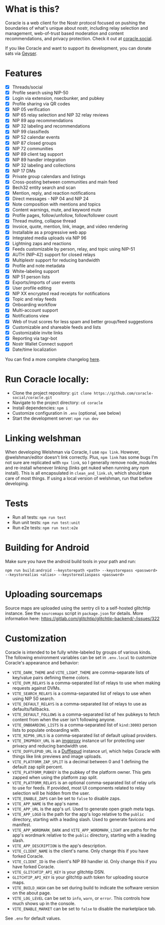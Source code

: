 # What is this?

Coracle is a web client for the Nostr protocol focused on pushing the boundaries of what's unique about nostr, including relay selection and management, web-of-trust based moderation and content recommendations, and privacy protection. Check it out at [coracle.social](https://coracle.social).

If you like Coracle and want to support its development, you can donate sats via [Geyser](https://geyser.fund/project/coracle).

# Features

- [x] Threads/social
- [x] Profile search using NIP-50
- [x] Login via extension, nsecbunker, and pubkey
- [x] Profile sharing via QR codes
- [x] NIP 05 verification
- [x] NIP 65 relay selection and NIP 32 relay reviews
- [x] NIP 89 app recommendations
- [x] NIP 32 labeling and recommendations
- [x] NIP 99 classifieds
- [x] NIP 52 calendar events
- [x] NIP 87 closed groups
- [x] NIP 72 communities
- [x] NIP 89 client tag support
- [x] NIP 89 handler integration
- [x] NIP 32 labeling and collections
- [x] NIP 17 DMs
- [x] Private group calendars and listings
- [x] Cross-posting between communities and main feed
- [x] Bech32 entity search and scan
- [x] Mention, reply, and reaction notifications
- [x] Direct messages - NIP 04 and NIP 24
- [x] Note composition with mentions and topics
- [x] Content warnings, mute, and keyword mute
- [x] Profile pages, follow/unfollow, follow/follower count
- [x] Thread muting, collapse thread
- [x] Invoice, quote, mention, link, image, and video rendering
- [x] Installable as a progressive web app
- [x] Integrated media uploads via NIP 96
- [x] Lightning zaps and reactions
- [x] Feeds customizable by person, relay, and topic using NIP-51
- [x] AUTH (NIP-42) support for closed relays
- [x] Multiplextr support for reducing bandwidth
- [x] Profile and note metadata
- [x] White-labeling support
- [x] NIP 51 person lists
- [x] Exports/imports of user events
- [x] User profile editing
- [x] NIP XX encrypted read receipts for notifications
- [x] Topic and relay feeds
- [x] Onboarding workflow
- [x] Multi-account support
- [x] Notifications view
- [x] Web of trust scores for less spam and better group/feed suggestions
- [x] Customizable and shareable feeds and lists
- [x] Customizable invite links
- [x] Reporting via tagr-bot
- [x] Nostr Wallet Connect support
- [x] Date/time localization

You can find a more complete changelog [here](./CHANGELOG.md).

# Run Coracle locally:

- Clone the project repository: `git clone https://github.com/coracle-social/coracle.git`
- Navigate to the project directory: `cd coracle`
- Install dependencies: `npm i`
- Customize configuration in `.env` (optional, see below)
- Start the development server: `npm run dev`

# Linking welshman

When developing Welshman via Coracle, I use `npx link`. However, @welshman/editor doesn't link correctly. Plus, `npm link` has some bugs I'm not sure are replicated with `npx link`, so I generally remove node_modules and re-install whenever linking (links get nuked when running any npm install). This is all encapsulated in `clean_and_link.sh`, which should take care of most things. If using a local version of welshman, run that before developing.

# Tests

- Run all tests: `npm run test`
- Run unit tests: `npm run test:unit`
- Run e2e tests: `npm run test:e2e`

# Building for Android

Make sure you have the android build tools in your path and run:

```
npm run build:android --keystorepath <path> --keystorepass <password> --keystorealias <alias> --keystorealiaspass <password>
```

# Uploading sourcemaps

Source maps are uploaded using the sentry cli to a self-hosted glitchtip instance. See the `sourcemaps` script in `package.json` for details. More information here: https://gitlab.com/glitchtip/glitchtip-backend/-/issues/322

# Customization

Coracle is intended to be fully white-labeled by groups of various kinds. The following environment variables can be set in `.env.local` to customize Coracle's appearance and behavior:

- `VITE_DARK_THEME` and `VITE_LIGHT_THEME` are comma-separate lists of key/value pairs defining theme colors.
- `VITE_DVM_RELAYS` is a comma-separated list of relays to use when making requests against DVMs.
- `VITE_SEARCH_RELAYS` is a comma-separated list of relays to use when using NIP 50 search.
- `VITE_DEFAULT_RELAYS` is a comma-separated list of relays to use as defaults/fallbacks.
- `VITE_DEFAULT_FOLLOWS` is a comma-separated list of hex pubkeys to fetch content from when the user isn't following anyone.
- `VITE_ONBOARDING_LISTS` is a comma-separated list of `kind:30003` person lists to populate onboarding with.
- `VITE_NIP96_URLS` is a comma-separated list of default upload providers.
- `VITE_IMGPROXY_URL` is an [imgproxy](https://imgproxy.net) instance url for protecting user privacy and reducing bandwidth use.
- `VITE_DUFFLEPUD_URL` is a [Dufflepud](https://github.com/coracle-social/dufflepud) instance url, which helps Coracle with things like link previews and image uploads.
- `VITE_PLATFORM_ZAP_SPLIT` is a decimal between 0 and 1 defining the default zap split percent.
- `VITE_PLATFORM_PUBKEY` is the pubkey of the platform owner. This gets zapped when using the platform zap split.
- `VITE_PLATFORM_RELAYS` is an optional comma-separated list of relay urls to use for feeds. If provided, most UI components related to relay selection will be hidden from the user.
- `VITE_ENABLE_ZAPS` can be set to `false` to disable zaps.
- `VITE_APP_NAME` is the app's name.
- `VITE_APP_URL` is the app's url. Used to generate open graph meta tags.
- `VITE_APP_LOGO` is the path for the app's logo relative to the `public` directory, starting with a leading slash. Used to generate favicons and manifest.
- `VITE_APP_WORDMARK_DARK` and `VITE_APP_WORDMARK_LIGHT` are paths for the app's wordmark relative to the `public` directory, starting with a leading slash.
- `VITE_APP_DESCRIPTION` is the app's description.
- `VITE_CLIENT_NAME` is the client's name. Only change this if you have forked Coracle.
- `VITE_CLIENT_ID` is the client's NIP 89 handler id. Only change this if you have forked Coracle.
- `VITE_GLITCHTIP_API_KEY` is your glitchtip DSN.
- `GLITCHTIP_API_KEY` is your glitchtip auth token for uploading source maps.
- `VITE_BUILD_HASH` can be set during build to indicate the software version on the about page.
- `VITE_LOG_LEVEL` can be set to `info`, `warn`, or `error`. This controls how much shows up in the console.
- `VITE_ENABLE_MARKET` can be set to `false` to disable the marketplace tab.

See `.env` for default values.
